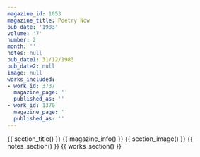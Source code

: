 ```yaml
---
magazine_id: 1053
magazine_title: Poetry Now
pub_date: '1983'
volume: '7'
number: 2
month: ''
notes: null
pub_date1: 31/12/1983
pub_date2: null
image: null
works_included:
- work_id: 3737
  magazine_page: ''
  published_as: ''
- work_id: 1370
  magazine_page: ''
  published_as: ''
---
```


{{ section_title() }}
{{ magazine_info() }}
{{ section_image() }}
{{ notes_section() }}
{{ works_section() }}
